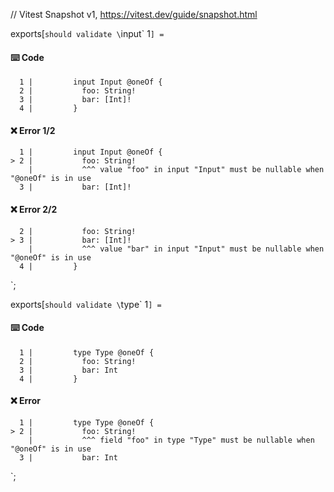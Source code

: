 // Vitest Snapshot v1, https://vitest.dev/guide/snapshot.html

exports[`should validate \`input\` 1`] = `
#### ⌨️ Code

      1 |         input Input @oneOf {
      2 |           foo: String!
      3 |           bar: [Int]!
      4 |         }

#### ❌ Error 1/2

      1 |         input Input @oneOf {
    > 2 |           foo: String!
        |           ^^^ value "foo" in input "Input" must be nullable when "@oneOf" is in use
      3 |           bar: [Int]!

#### ❌ Error 2/2

      2 |           foo: String!
    > 3 |           bar: [Int]!
        |           ^^^ value "bar" in input "Input" must be nullable when "@oneOf" is in use
      4 |         }
`;

exports[`should validate \`type\` 1`] = `
#### ⌨️ Code

      1 |         type Type @oneOf {
      2 |           foo: String!
      3 |           bar: Int
      4 |         }

#### ❌ Error

      1 |         type Type @oneOf {
    > 2 |           foo: String!
        |           ^^^ field "foo" in type "Type" must be nullable when "@oneOf" is in use
      3 |           bar: Int
`;
